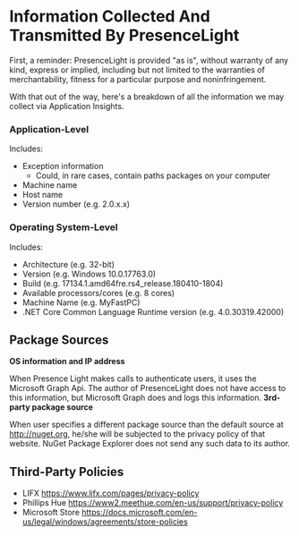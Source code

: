 # Information Collected And Transmitted By PresenceLight

First, a reminder: PresenceLight is provided "as is", without warranty of any kind, express or implied, including but not limited to the warranties of merchantability, fitness for a particular purpose and noninfringement.

With that out of the way, here's a breakdown of all the information we may collect via Application Insights.

### Application-Level
Includes:
* Exception information
  * Could, in rare cases, contain paths packages on your computer
* Machine name
* Host name
* Version number (e.g. 2.0.x.x)

### Operating System-Level
Includes:
* Architecture (e.g. 32-bit)
* Version (e.g. Windows 10.0.17763.0)
* Build (e.g. 17134.1.amd64fre.rs4_release.180410-1804)
* Available processors/cores (e.g. 8 cores)
* Machine Name (e.g. MyFastPC)
* .NET Core Common Language Runtime version (e.g. 4.0.30319.42000)

## Package Sources

**OS information and IP address**

When Presence Light makes calls to authenticate users, it uses the Microsoft Graph Api. The author of PresenceLight does not have access to this information, but Microsoft Graph does and logs this information. 
**3rd-party package source**

When user specifies a different package source than the default source at http://nuget.org, he/she will be subjected to the privacy policy of that website. NuGet Package Explorer does not send any such data to its author.

## Third-Party Policies

* LIFX https://www.lifx.com/pages/privacy-policy
* Phillips Hue https://www2.meethue.com/en-us/support/privacy-policy
* Microsoft Store https://docs.microsoft.com/en-us/legal/windows/agreements/store-policies
